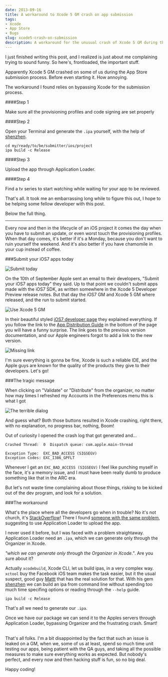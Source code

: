 ```yaml
---
date: 2013-09-16
title: A workaround to Xcode 5 GM crash on app submission
tags:
- Xcode
- App Store
- Bugs
slug: xcode5-crash-on-submission
description: A workaround for the unusual crash of Xcode 5 GM during the App Store submission process.
---
```

I just finished writing this post, and I realized is just about me complaining trying to sound funny. So here's, frontloaded, the important stuff.

Apparently Xcode 5 GM crashed on some of us during the App Store submission process. Before even starting it. How annoying.

The workaround I found relies on bypassing Xcode for the submission process.

####Step 1

Make sure all the provisioning profiles and code signing are set properly

####Step 2

Open your Terminal and generate the `.ipa` yourself, with the help of [shenzhen](https://github.com/nomad/shenzhen).

	cd my/ready/to/be/submitter/ios/project
	ipa build -c Release

####Step 3

Upload the app through Application Loader.

####Step 4

Find a tv series to start watching while waiting for your app to be reviewed.

That's all. It took me an embarrassing long while to figure this out, I hope to be helping some fellow developer with this post.

Below the full thing.

<hr/>

Every now and then in the lifecycle of an iOS project it comes the day when you have to submit an update, or even worst touch the provisioning profiles. When that day comes, it's better if it's a Monday, because you don't want to ruin yourself the weekend. And it's also better if you have chamomile in your cup instead of coffee.

###Submit your iOS7 apps today

![Submit today](http://mokacoding.s3.amazonaws.com/2013-09-16-submit-today.jpg)

On the 10th of September Apple sent an email to their developers, "Submit your iOS7 apps today" they said. Up to that point we couldn't submit apps made with the iOS7 SDK, as written somewhere in the Xcode 5 Developer Preview release notes. But that day the iOS7 GM and Xcode 5 GM where released, and the run to submit started.

![Use Xcode 5 GM](http://mokacoding.s3.amazonaws.com/2013-09-16-use-xcode5.jpg)

In their beautiful styled [iOS7 developer page](https://developer.apple.com/ios7/) they explained everything. If you follow the link to the [App Distribution Guide](https://developer.apple.com/library/prerelease/ios/documentation/IDEs/Conceptual/AppDistributionGuide/Introduction/Introduction.html) in the bottom of the page you will have a funny surprise. The link goes to the previous version documentation, and our Apple engineers forgot to add a link to the new version.

![Missing link](http://mokacoding.s3.amazonaws.com/2013-09-16-missing-link.jpg)

I'm sure everything is gonna be fine, Xcode is such a reliable IDE, and the Apple guys are known for the quality of the products they give to their developers. Let's go!

###The tragic message

When clicking on "Validate" or "Distribute" from the organizer, no matter how may times I refreshed my Accounts in the Preferences menu this is what I got

![The terrible dialog](http://mokacoding.s3.amazonaws.com/2013-09-16-the-terrible-dialog.jpg)

And guess what? Both those buttons resulted in Xcode crashing, right there, with no explanation, no progress bar, nothing, Boom!

Out of curiosity I opened the crash log that got generated and…

	Crashed Thread:  0  Dispatch queue: com.apple.main-thread
	
	Exception Type:  EXC_BAD_ACCESS (SIGSEGV)
	Exception Codes: EXC_I386_GPFLT
	
Whenever I get an `EXC_BAD_ACCESS (SIGSEGV)` I feel like punching myself in the face, it's a memory issue, and I must have been really dumb to produce something like that in the ARC era.

But let's not waste time complaining about those things, risking to be kicked out of the dev program, and look for a solution.

###The workaround

What's the place where all the developers go when in trouble? No it's not church, it's [StackOverflow](stackoverflow.com)! There I found [someone with the same problem](http://stackoverflow.com/questions/18748779/xcode5-gm-crashes-no-identities-are-available-for-signing-then-crash/), suggesting to use Application Loader to upload the app.

I never used it before, but I was faced with a problem straightaway. Application Loader need an `.ipa`, which we can generate only through the Organizer in Xcode.

_"which we can generate only through the Organizer in Xcode."_. Are you sure about it? 

Actually `xcodebuild`, Xcode CLI, let us build ipas, in a very complex way. `xctool` buy the Facebook iOS team makes the task easier, but it the usual suspect, good guy [Mattt](https://github.com/mattt) that has the real solution for that. With his gem [shenzhen](https://github.com/nomad/shenzhen) we can build an ipa from command line without spending too much time specifing options or reading through the `--help` guide.

	ipa build -c Release
	
That's all we need to generate our `.ipa`.

Once we have our package we can send it to the Apples servers through Application Loader, bypassing Organizer and the frustrating crash. Smart!

<br/>
That's all folks. I'm a bit disappointed by the fact that such an issue is leaked on a GM, when we, some of us at least, spend so much time unit testing our apps, being patient with the QA guys, and taking all the possible measures to make sure everything works as expected. But nobody's perfect, and every now and then hacking stuff is fun, so no big deal.

Happy coding!